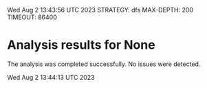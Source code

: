Wed Aug  2 13:43:56 UTC 2023
STRATEGY: dfs
MAX-DEPTH: 200
TIMEOUT: 86400
# Analysis results for None
The analysis was completed successfully. No issues were detected.

Wed Aug  2 13:44:13 UTC 2023
